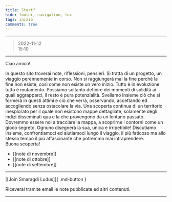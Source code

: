 ```yaml
---
title: Start?
hide: footer, navigation, toc
tags: inizio
comments: true
---
```

---
>2022-11-12  
>15:10
---

Ciao amico!

In questo sito troverai note, riflessioni, pensieri. Si tratta di un progetto, un viaggio perennemente in corso. Non si raggiungerà mai la fine perché la fine non esiste, così come non esiste un vero inizio. Tutto è in evoluzione tutto è mutamento. Possiamo soltanto definire dei momenti di solidità ai quali aggrapparci, il resto è pura potenzialità. Sveliamo insieme ciò che si formerà in questi attimi e ciò che verrà, osservando, accettando ed accogliendo senza ostacolare la via. Una scoperta continua di un territorio inesplorato per il quale non esistono mappe dettagliate, solamente degli indizi disseminati qua e la che provengono da un lontano passato. Dovremmo essere noi a tracciare la mappa, a scoprirne i contorni come un gioco segreto. Ognuno disegnerà la sua, unica e irripetibile! Discutiamo insieme, confrontiamoci ed aiutiamoci lungo il viaggio, il più faticoso ma allo stesso tempo il più affascinante che potremmo mai intraprendere.  
Buona scoperta!

- [[note di novembre]]
- [[note di ottobre]]
- [[note di settembre]]

---

[[Join Smaragdi Ludus]]{ .md-button }  

Riceverai tramite email le note pubblicate ed altri contenuti.  

---


